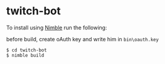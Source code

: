 # twitch-bot



To install using [Nimble](https://github.com/nim-lang/nimble) run the following:

before build, create oAuth key and write him in `bin\oauth.key`

```
$ cd twitch-bot
$ nimble build
```
